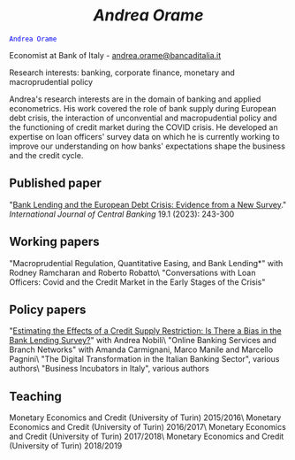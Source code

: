 # <h1 align="center">*Andrea Orame*</h1>

<code style="color : blue">Andrea Orame</code>

Economist at Bank of Italy - andrea.orame@bancaditalia.it

Research interests: banking, corporate finance, monetary and macroprudential policy

Andrea's research interests are in the domain of banking and applied econometrics. His work covered the role of bank supply during European debt crisis, the interaction of unconvential and macropudential policy and the functioning of credit market during the COVID crisis. He developed an expertise on loan officers' survey data on which he is currently working to improve our understanding on how banks' expectations shape the business and the credit cycle.

## Published paper
"[Bank Lending and the European Debt Crisis: Evidence from a New Survey](https://www.ijcb.org/journal/ijcb23q1a5.htm)." *International Journal of Central Banking* 19.1 (2023): 243-300

## Working papers
"Macroprudential Regulation, Quantitative Easing, and Bank Lending*" with Rodney Ramcharan and Roberto Robatto\\
"Conversations with Loan Officers: Covid and the Credit Market in the Early Stages of the Crisis"

## Policy papers
"[Estimating the Effects of a Credit Supply Restriction: Is There a Bias in the Bank Lending Survey?](https://www.bancaditalia.it/pubblicazioni/qef/2015-0266/index.html?com.dotmarketing.htmlpage.language=1)" with Andrea Nobili\\
"Online Banking Services and Branch Networks" with Amanda Carmignani, Marco Manile and Marcello Pagnini\\
"The Digital Transformation in the Italian Banking Sector", various authors\\
"Business Incubators in Italy", various authors

## Teaching
Monetary Economics and Credit (University of Turin) 2015/2016\\
Monetary Economics and Credit (University of Turin) 2016/2017\\
Monetary Economics and Credit (University of Turin) 2017/2018\\
Monetary Economics and Credit (University of Turin) 2018/2019
